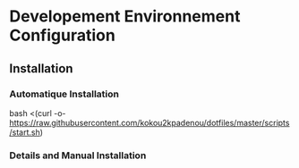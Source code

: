 # Developement Environnement Configuration

## Installation

### Automatique Installation

bash <(curl -o- https://raw.githubusercontent.com/kokou2kpadenou/dotfiles/master/scripts/start.sh)

### Details and Manual Installation
